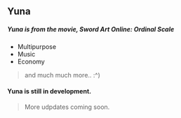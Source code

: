 ## Yuna
##### Yuna is from the movie, Sword Art Online: Ordinal Scale

* Multipurpose 
* Music
* Economy
> and much much more.. :^)
   
#### Yuna is still in development.
> More udpdates coming soon.
